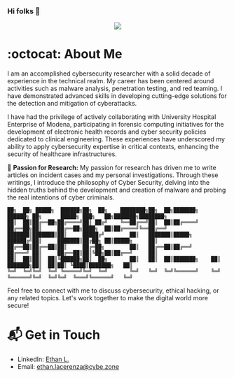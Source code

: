 ### Hi folks 👋
<p align="center">
  <a href="https://skillicons.dev">
    <img src="https://skillicons.dev/icons?i=bash,linux,git,kubernetes,docker,c,go,py,vscode&theme=light" />
  </a>
</p>


# :octocat: About Me 

I am an accomplished cybersecurity researcher with a solid decade of experience in the technical realm. My career has been centered around activities such as malware analysis, penetration testing, and red teaming. I have demonstrated advanced skills in developing cutting-edge solutions for the detection and mitigation of cyberattacks.

I have had the privilege of actively collaborating with University Hospital Enterprise of Modena, participating in forensic computing initiatives for the development of electronic health records and cyber security policies dedicated to clinical engineering. These experiences have underscored my ability to apply cybersecurity expertise in critical contexts, enhancing the security of healthcare infrastructures.

📝 **Passion for Research:** My passion for research has driven me to write articles on incident cases and my personal investigations. Through these writings, I introduce the philosophy of Cyber Security, delving into the hidden truths behind the development and creation of malware and probing the real intentions of cyber criminals.

```shell
██╗  ██╗ █████╗  ██████╗██╗  ██╗    ████████╗██╗  ██╗███████╗    ██████╗ ██╗      █████╗ ███╗   ██╗███████╗████████╗
██║  ██║██╔══██╗██╔════╝██║ ██╔╝    ╚══██╔══╝██║  ██║██╔════╝    ██╔══██╗██║     ██╔══██╗████╗  ██║██╔════╝╚══██╔══╝
███████║███████║██║     █████╔╝        ██║   ███████║█████╗      ██████╔╝██║     ███████║██╔██╗ ██║█████╗     ██║   
██╔══██║██╔══██║██║     ██╔═██╗        ██║   ██╔══██║██╔══╝      ██╔═══╝ ██║     ██╔══██║██║╚██╗██║██╔══╝     ██║   
██║  ██║██║  ██║╚██████╗██║  ██╗       ██║   ██║  ██║███████╗    ██║     ███████╗██║  ██║██║ ╚████║███████╗   ██║   
╚═╝  ╚═╝╚═╝  ╚═╝ ╚═════╝╚═╝  ╚═╝       ╚═╝   ╚═╝  ╚═╝╚══════╝    ╚═╝     ╚══════╝╚═╝  ╚═╝╚═╝  ╚═══╝╚══════╝   ╚═╝  
```


Feel free to connect with me to discuss cybersecurity, ethical hacking, or any related topics. Let's work together to make the digital world more secure!

# 📬 Get in Touch

- LinkedIn: [Ethan L.](https://www.linkedin.com/in/ethan-lacerenza-2633421ab/)
- Email: ethan.lacerenza@cybe.zone

